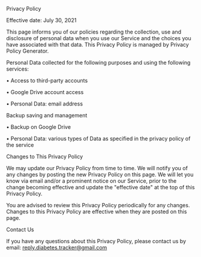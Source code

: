 Privacy Policy

Effective date: July 30, 2021

This page informs you of our policies regarding the collection, use and disclosure of personal data when you use our Service and the choices you have associated with that data. This Privacy Policy is managed by Privacy Policy Generator.

Personal Data collected for the following purposes and using the following services:

• Access to third-party accounts

• Google Drive account access

• Personal Data: email address

Backup saving and management

• Backup on Google Drive

• Personal Data: various types of Data as specified in the privacy policy of the service

Changes to This Privacy Policy

We may update our Privacy Policy from time to time. We will notify you of any changes by posting the new Privacy Policy on this page. We will let you know via email and/or a prominent notice on our Service, prior to the change becoming effective and update the "effective date" at the top of this Privacy Policy.

You are advised to review this Privacy Policy periodically for any changes. Changes to this Privacy Policy are effective when they are posted on this page.

Contact Us

If you have any questions about this Privacy Policy, please contact us by email: reply.diabetes.tracker@gmail.com
